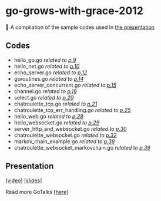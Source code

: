 # go-grows-with-grace-2012

:book: A compilation of the sample codes used in [the presentation](https://talks.golang.org/2012/chat.slide#1)

## Codes

- hello_go.go *related to [p.9](https://talks.golang.org/2012/chat.slide#9)*
- hello_net.go *related to [p.10](https://talks.golang.org/2012/chat.slide#10)*
- echo_server.go *related to [p.12](https://talks.golang.org/2012/chat.slide#12)*
- goroutines.go *related to [p.14](https://talks.golang.org/2012/chat.slide#14)*
- echo_server_concurrent.go *related to [p.15](https://talks.golang.org/2012/chat.slide#15)*
- channel.go  *related to [p.19](https://talks.golang.org/2012/chat.slide#19)*
- select.go *related to [p.20](https://talks.golang.org/2012/chat.slide#20)*
- chatroulette_tcp.go *related to [p.21](https://talks.golang.org/2012/chat.slide#21)*
- chatroulette_tcp_err_handling.go *related to [p.25](https://talks.golang.org/2012/chat.slide#25)*
- hello_web.go *related to [p.28](https://talks.golang.org/2012/chat.slide#28)*
- hello_websocket.go *related to [p.29](https://talks.golang.org/2012/chat.slide#29)*
- server_http_and_websocket.go *related to [p.30](https://talks.golang.org/2012/chat.slide#30)*
- chatroulette_websocket.go *related to [p.32](https://talks.golang.org/2012/chat.slide#32)*
- markov_chain_example.go *related to [p.38](https://talks.golang.org/2012/chat.slide#38)*
- chatroulette_websocket_markovchain.go *related to [p.39](https://talks.golang.org/2012/chat.slide#39)*

## Presentation

[[video]](http://vimeo.com/53221560) [[slides]](http://talks.golang.org/2012/chat.slide)

Read more GoTalks [[here]](https://github.com/golang/go/wiki/GoTalks)

